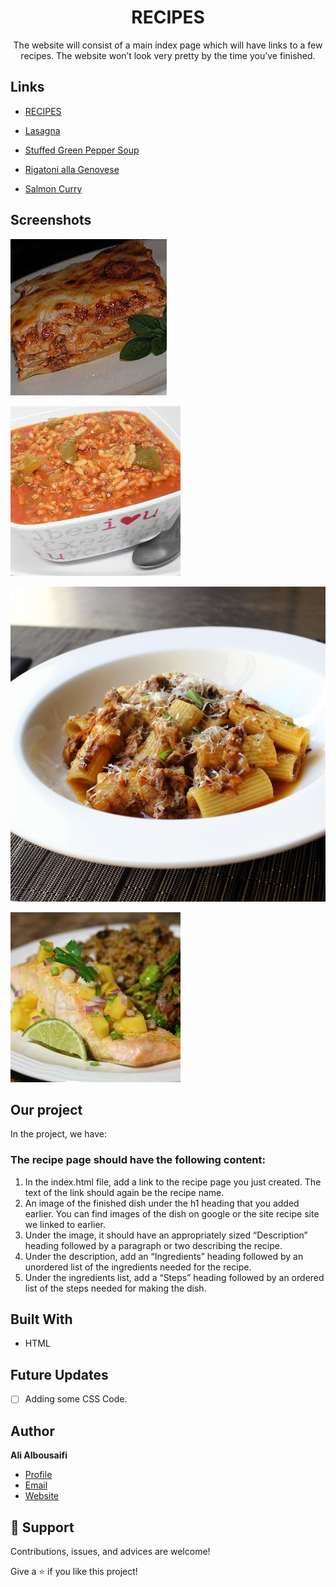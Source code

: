 <h1 align="center">RECIPES</h1>

<p align="center">The website will consist of a main index page which will have links to a few recipes. The website won’t look very pretty by the time you’ve finished.</p>

## Links

- [RECIPES](<https://ali-albousaifi.github.io/odin-recipes/>)

- [Lasagna](./recipes/lasagna.html)

- [Stuffed Green Pepper Soup](./recipes/Pepper_Soup.html)

- [Rigatoni alla Genovese](./recipes/Rigatoni_Genovese.html)

- [Salmon Curry](./recipes/Salmon_Curry.html)

## Screenshots

![Lasagna](./images/Lasagna.jpg)

![](./images/Pepper_Soup.jpg)

![](./images/Rigatoni_Genovese.jpg)

![](./images/Salmon_Curry.jpg)
## Our project

In the project, we have:

### The recipe page should have the following content:

1. In the index.html file, add a link to the recipe page you just created. The text of the link should again be the recipe name.
2. An image of the finished dish under the h1 heading that you added earlier. You can find images of the dish on google or the site recipe site we linked to earlier.
3. Under the image, it should have an appropriately sized “Description” heading followed by a paragraph or two describing the recipe.
4. Under the description, add an “Ingredients” heading followed by an unordered list of the ingredients needed for the recipe.
5. Under the ingredients list, add a “Steps” heading followed by an ordered list of the steps needed for making the dish.

## Built With

- HTML

## Future Updates

- [ ] Adding some CSS Code.

## Author

**Ali Albousaifi**

- [Profile](https://github.com/Ali-Albousaifi "Ali Albousaifi")
- [Email](mailto:ali@tromail.com?subject=Hi "Hi!")
- [Website](https://tromail.com "Welcome")

## 🤝 Support

Contributions, issues, and advices are welcome!

Give a ⭐️ if you like this project!